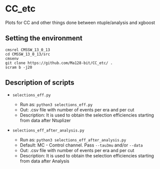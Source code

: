 # CC_etc
Plots for CC and other things done between ntuple/analysis and xgboost

## Setting the environment

```
cmsrel CMSSW_13_0_13
cd CMSSW_13_0_13/src
cmsenv
git clone https://github.com/Ma128-bit/CC_etc/ .
scram b -j20
```

## Description of scripts
* `selections_eff.py`
  * Run as: `python3 selections_eff.py`
  * Out: .csv file with number of events per era and per cut
  * Description: It is used to obtain the selection efficiencies starting from data after Ntuplizer

* `selections_eff_after_analysis.py`
  * Run as: `python3 selections_eff_after_analysis.py`
  * Default: MC - Control channel. Pass `--tau3mu` and/or `--data`
  * Out: .csv file with number of events per era and per cut
  * Description: It is used to obtain the selection efficiencies starting from data after Analysis 

